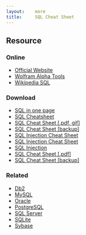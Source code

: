 ```yaml
---
layout:    more
title:     SQL Cheat Sheet
---
```

<div class="content content-400">
    <div class="board board-326">
        <h2 class="board-title">Resource</h2>
        <div class="board-card">
            <h3 class="board-card-title">Online</h3>
            <ul>
                <li><a href="">Official Website</a></li>
                <li><a href="">Wolfram Alpha Tools</a></li>
                <li><a href="http://en.wikipedia.org/wiki/SQL">Wikipedia SQL</a></li>
            </ul>
        </div>
        <div class="board-card">
            <h3 class="board-card-title">Download</h3>
            <ul>
                <li><a href="http://www.sql.su/">SQL in one page</a></li>
                <li><a href="http://www.3gwt.net/demo/SQL_redux.html">SQL Cheatsheet</a></li>
                <li><a href="http://www.sqltutorial.org/sql-cheat-sheet.aspx">SQL Cheat Sheet [.pdf, gif]</a></li>
                <li><a href="/static/cs/sqlcheetsheet.pdf">SQL Cheat Sheet [backup]</a></li>
                <li><a href="http://www.ntobjectives.com/files/SQL_Injection_Cheat_Sheet.pdf">SQL Injection Cheat Sheet</a></li>
                <li><a href="http://ferruh.mavituna.com/makale/sql-injection-cheatsheet/">SQL Injection Cheat Sheet</a></li>
                <li><a href="http://www.websec.ca/kb/sql_injection">SQL Injection </a></li>
                <li><a href="http://www.sql-tutorial.net/SQL-Cheat-Sheet.pdf">SQL Cheat Sheet  [.pdf]</a></li>
                <li><a href="/static/cs/SQL-Cheat-Sheet.pdf">SQL Cheat Sheet  [backup]</a></li>
            </ul>
        </div>
        <div class="board-card">
            <h3 class="board-card-title">Related</h3>
            <ul>
                <li><a href="/db2" title="Db2 Cheat Sheet">Db2</a></li>
                <li><a href="/mysql" title="MySQL Cheat Sheet">MySQL</a></li>
                <li><a href="/oracle" title="Oracle Cheat Sheet">Oracle</a></li>
                <li><a href="/postgresql" title="PostgreSQL Cheat Sheet">PostgreSQL</a></li>
                <li><a href="/sqlserver" title="SQL Server Cheat Sheet">SQL Server</a></li>
                <li><a href="/sqlite" title="SQLite Cheat Sheet">SQLite</a></li>
                <li><a href="/sybase" title="Sybase Cheat Sheet">Sybase</a></li>
            </ul>
        </div>
    </div>
</div>
